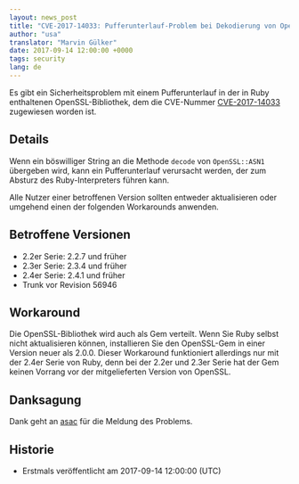 ```yaml
---
layout: news_post
title: "CVE-2017-14033: Pufferunterlauf-Problem bei Dekodierung von OpenSSL-ASN1"
author: "usa"
translator: "Marvin Gülker"
date: 2017-09-14 12:00:00 +0000
tags: security
lang: de
---
```


Es gibt ein Sicherheitsproblem mit einem Pufferunterlauf in der in
Ruby enthaltenen OpenSSL-Bibliothek, dem die CVE-Nummer
[CVE-2017-14033](http://cve.mitre.org/cgi-bin/cvename.cgi?name=CVE-2017-14033)
zugewiesen worden ist.

## Details

Wenn ein böswilliger String an die Methode `decode` von
`OpenSSL::ASN1` übergeben wird, kann ein Pufferunterlauf verursacht
werden, der zum Absturz des Ruby-Interpreters führen kann.

Alle Nutzer einer betroffenen Version sollten entweder aktualisieren
oder umgehend einen der folgenden Workarounds anwenden.

## Betroffene Versionen

* 2.2er Serie: 2.2.7 und früher
* 2.3er Serie: 2.3.4 und früher
* 2.4er Serie: 2.4.1 und früher
* Trunk vor Revision 56946

## Workaround

Die OpenSSL-Bibliothek wird auch als Gem verteilt. Wenn Sie Ruby
selbst nicht aktualisieren können, installieren Sie den OpenSSL-Gem in
einer Version neuer als 2.0.0. Dieser Workaround funktioniert
allerdings nur mit der 2.4er Serie von Ruby, denn bei der 2.2er und
2.3er Serie hat der Gem keinen Vorrang vor der mitgelieferten Version
von OpenSSL.

## Danksagung

Dank geht an [asac](https://hackerone.com/asac) für die Meldung des Problems.

## Historie

* Erstmals veröffentlicht am 2017-09-14 12:00:00 (UTC)
